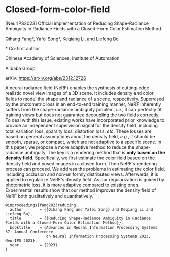 # Closed-form-color-field
[NeurIPS2023] Official implementation of Reducing Shape-Radiance Ambiguity in Radiance Fields with a Closed-Form Color Estimation Method.

Qihang Fang*, Yafei Song*, Keqiang Li, and Liefeng Bo

\* Co-first author

Chinese Academy of Sciences, Institute of Automation

Alibaba Group

arXiv: https://arxiv.org/abs/2312.12726

A neural radiance field (NeRF) enables the synthesis of cutting-edge realistic novel view images of a 3D scene. It includes density and color fields to model the shape and radiance of a scene, respectively. Supervised by the photometric loss in an end-to-end training manner, NeRF inherently suffers from the shape-radiance ambiguity problem, *i.e.*, it can perfectly fit training views but does not guarantee decoupling the two fields correctly. To deal with this issue, existing works have incorporated prior knowledge to provide an independent supervision signal for the density field, including total variation loss, sparsity loss, distortion loss, *etc*. These losses are based on general assumptions about the density field, *e.g.*, it should be smooth, sparse, or compact, which are not adaptive to a specific scene. In this paper, we propose a more adaptive method to reduce the shape-radiance ambiguity. The key is a rendering method that is **only based on the density field**. Specifically, we first estimate the color field based on the density field and posed images in a closed form. Then NeRF's rendering process can proceed. We address the problems in estimating the color field, including occlusion and non-uniformly distributed views. Afterwards, it is applied to regularize NeRF's density field. As our regularization is guided by photometric loss, it is more adaptive compared to existing ones. Experimental results show that our method improves the density field of NeRF both qualitatively and quantitatively.

```
@inproceedings{fang2023reducing,
  author       = {{Qihang Fang and Yafei Song} and Keqiang Li and Liefeng Bo},
  title        = {{Reducing Shape-Radiance Ambiguity in Radiance Fields with a Closed-Form Color Estimation Method}},
  booktitle    = {Advances in Neural Information Processing Systems 37: Annual Conference
                  on Neural Information Processing Systems 2023, NeurIPS 2023},
  year         = {2023}
}
```
